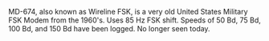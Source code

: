 MD-674, also known as Wireline FSK, is a very old United States Military FSK Modem from the 1960's. Uses 85 Hz FSK shift. Speeds of 50 Bd, 75 Bd, 100 Bd, and 150 Bd have been logged. No longer seen today.